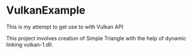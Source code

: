 # VulkanExample
This is my attempt to get use to with Vulkan API 

This project involves creation of Simple Triangle with the help of dynamic linking vulkan-1.dll. 
